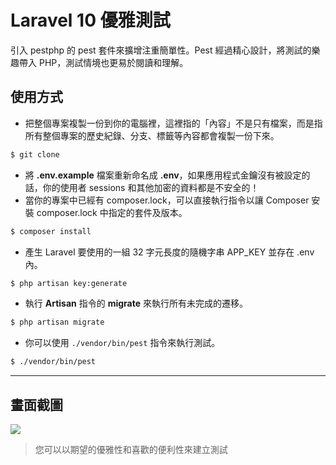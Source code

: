 # Laravel 10 優雅測試

引入 pestphp 的 pest 套件來擴增注重簡單性。Pest 經過精心設計，將測試的樂趣帶入 PHP，測試情境也更易於閱讀和理解。

## 使用方式
- 把整個專案複製一份到你的電腦裡，這裡指的「內容」不是只有檔案，而是指所有整個專案的歷史紀錄、分支、標籤等內容都會複製一份下來。
```sh
$ git clone
```
- 將 __.env.example__ 檔案重新命名成 __.env__，如果應用程式金鑰沒有被設定的話，你的使用者 sessions 和其他加密的資料都是不安全的！
- 當你的專案中已經有 composer.lock，可以直接執行指令以讓 Composer 安裝 composer.lock 中指定的套件及版本。
```sh
$ composer install
```
- 產生 Laravel 要使用的一組 32 字元長度的隨機字串 APP_KEY 並存在 .env 內。
```sh
$ php artisan key:generate
```
- 執行 __Artisan__ 指令的 __migrate__ 來執行所有未完成的遷移。
```sh
$ php artisan migrate
```
- 你可以使用 `./vendor/bin/pest` 指令來執行測試。
```sh
$ ./vendor/bin/pest
```

----

## 畫面截圖
![](https://i.imgur.com/Uy995Wv.png)
> 您可以以期望的優雅性和喜歡的便利性來建立測試
